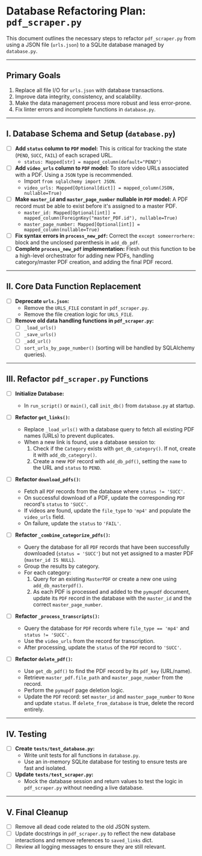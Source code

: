 # Database Refactoring Plan: `pdf_scraper.py`

This document outlines the necessary steps to refactor `pdf_scraper.py` from using a JSON file (`urls.json`) to a SQLite database managed by `database.py`.

---

## Primary Goals
1.  Replace all file I/O for `urls.json` with database transactions.
2.  Improve data integrity, consistency, and scalability.
3.  Make the data management process more robust and less error-prone.
4.  Fix linter errors and incomplete functions in `database.py`.

---

## I. Database Schema and Setup (`database.py`)

-   [ ] **Add `status` column to `PDF` model:** This is critical for tracking the state (`PEND`, `SUCC`, `FAIL`) of each scraped URL.
    -   `status: Mapped[str] = mapped_column(default="PEND")`
-   [ ] **Add `video_urls` column to `PDF` model:** To store video URLs associated with a PDF. Using a `JSON` type is recommended.
    -   Import `from sqlalchemy import JSON`.
    -   `video_urls: Mapped[Optional[dict]] = mapped_column(JSON, nullable=True)`
-   [ ] **Make `master_id` and `master_page_number` nullable in `PDF` model:** A PDF record must be able to exist before it's assigned to a master PDF.
    -   `master_id: Mapped[Optional[int]] = mapped_column(ForeignKey("master_PDF.id"), nullable=True)`
    -   `master_page_number: Mapped[Optional[int]] = mapped_column(nullable=True)`
-   [ ] **Fix syntax errors in `process_new_pdf`:** Correct the `except someerrorhere:` block and the unclosed parenthesis in `add_db_pdf`.
-   [ ] **Complete `process_new_pdf` implementation:** Flesh out this function to be a high-level orchestrator for adding new PDFs, handling category/master PDF creation, and adding the final PDF record.

---

## II. Core Data Function Replacement

-   [ ] **Deprecate `urls.json`:**
    -   Remove the `URLS_FILE` constant in `pdf_scraper.py`.
    -   Remove the file creation logic for `URLS_FILE`.
-   [ ] **Remove old data handling functions in `pdf_scraper.py`:**
    -   [ ] `_load_urls()`
    -   [ ] `_save_urls()`
    -   [ ] `_add_url()`
    -   [ ] `sort_urls_by_page_number()` (sorting will be handled by SQLAlchemy queries).

---

## III. Refactor `pdf_scraper.py` Functions

-   [ ] **Initialize Database:**
    -   In `run_script()` or `main()`, call `init_db()` from `database.py` at startup.

-   [ ] **Refactor `get_links()`:**
    -   Replace `_load_urls()` with a database query to fetch all existing PDF names (URLs) to prevent duplicates.
    -   When a new link is found, use a database session to:
        1.  Check if the `Category` exists with `get_db_category()`. If not, create it with `add_db_category()`.
        2.  Create a new `PDF` record with `add_db_pdf()`, setting the `name` to the URL and `status` to `PEND`.

-   [ ] **Refactor `download_pdfs()`:**
    -   Fetch all `PDF` records from the database where `status != 'SUCC'`.
    -   On successful download of a PDF, update the corresponding `PDF` record's `status` to `'SUCC'`.
    -   If videos are found, update the `file_type` to `'mp4'` and populate the `video_urls` field.
    -   On failure, update the `status` to `'FAIL'`.

-   [ ] **Refactor `_combine_categorize_pdfs()`:**
    -   Query the database for all `PDF` records that have been successfully downloaded (`status = 'SUCC'`) but not yet assigned to a master PDF (`master_id IS NULL`).
    -   Group the results by category.
    -   For each category:
        1.  Query for an existing `MasterPDF` or create a new one using `add_db_masterpdf()`.
        2.  As each PDF is processed and added to the `pymupdf` document, update its `PDF` record in the database with the `master_id` and the correct `master_page_number`.

-   [ ] **Refactor `_process_transcripts()`:**
    -   Query the database for `PDF` records where `file_type == 'mp4'` and `status != 'SUCC'`.
    -   Use the `video_urls` from the record for transcription.
    -   After processing, update the `status` of the `PDF` record to `'SUCC'`.

-   [ ] **Refactor `delete_pdf()`:**
    -   Use `get_db_pdf()` to find the PDF record by its `pdf_key` (URL/name).
    -   Retrieve `master_pdf.file_path` and `master_page_number` from the record.
    -   Perform the `pymupdf` page deletion logic.
    -   Update the `PDF` record: set `master_id` and `master_page_number` to `None` and update `status`. If `delete_from_database` is true, delete the record entirely.

---

## IV. Testing

-   [ ] **Create `tests/test_database.py`:**
    -   Write unit tests for all functions in `database.py`.
    -   Use an in-memory SQLite database for testing to ensure tests are fast and isolated.
-   [ ] **Update `tests/test_scraper.py`:**
    -   Mock the database session and return values to test the logic in `pdf_scraper.py` without needing a live database.

---

## V. Final Cleanup

-   [ ] Remove all dead code related to the old JSON system.
-   [ ] Update docstrings in `pdf_scraper.py` to reflect the new database interactions and remove references to `saved_links` dict.
-   [ ] Review all logging messages to ensure they are still relevant.
